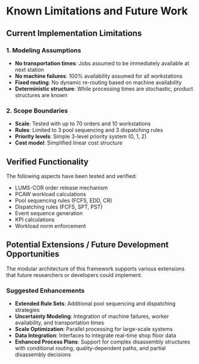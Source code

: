 # Known Limitations and Future Work

## Current Implementation Limitations

### 1. Modeling Assumptions
- **No transportation times**: Jobs assumed to be immediately available at next station
- **No machine failures**: 100% availability assumed for all workstations  
- **Fixed routing**: No dynamic re-routing based on machine availability
- **Deterministic structure**: While processing times are stochastic, product structures are known

### 2. Scope Boundaries
- **Scale**: Tested with up to 70 orders and 10 workstations
- **Rules**: Limited to 3 pool sequencing and 3 dispatching rules
- **Priority levels**: Simple 3-level priority system (0, 1, 2)
- **Cost model**: Simplified linear cost structure

## Verified Functionality

The following aspects have been tested and verified:

- LUMS-COR order release mechanism  
- PCAW workload calculations  
- Pool sequencing rules (FCFS, EDD, CR)  
- Dispatching rules (FCFS, SPT, PST)  
- Event sequence generation  
- KPI calculations  
- Workload norm enforcement  

## Potential Extensions / Future Development Opportunities
The modular architecture of this framework supports various extensions that future researchers or developers could implement.

### Suggested Enhancements
- **Extended Rule Sets**: Additional pool sequencing and dispatching strategies
- **Uncertainty Modeling**: Integration of machine failures, worker availability, and transportation times
- **Scale Optimization**: Parallel processing for large-scale systems
- **Data Integration**: Interfaces to integrate real-time shop floor data
- **Enhanced Process Plans**: Support for complex disassembly structures with conditional routing, quality-dependent paths, and partial disassembly decisions

